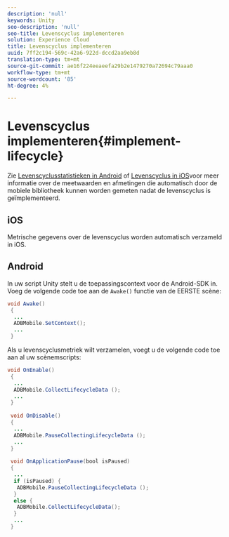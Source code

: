 ```yaml
---
description: 'null'
keywords: Unity
seo-description: 'null'
seo-title: Levenscyclus implementeren
solution: Experience Cloud
title: Levenscyclus implementeren
uuid: 7ff2c194-569c-42a6-922d-dccd2aa9eb8d
translation-type: tm+mt
source-git-commit: ae16f224eeaeefa29b2e1479270a72694c79aaa0
workflow-type: tm+mt
source-wordcount: '85'
ht-degree: 4%

---
```



# Levenscyclus implementeren{#implement-lifecycle}

Zie [Levenscyclusstatistieken in Android](/help/android/metrics.md) of [Levenscyclus in iOS](/help/ios/metrics.md)voor meer informatie over de meetwaarden en afmetingen die automatisch door de mobiele bibliotheek kunnen worden gemeten nadat de levenscyclus is geïmplementeerd.

## iOS

Metrische gegevens over de levenscyclus worden automatisch verzameld in iOS.

## Android

In uw script Unity stelt u de toepassingscontext voor de Android-SDK in. Voeg de volgende code toe aan de `Awake()` functie van de EERSTE scène:

```java
void Awake()
 {
  ...
  ADBMobile.SetContext();
  ...
 }
```

Als u levenscyclusmetriek wilt verzamelen, voegt u de volgende code toe aan al uw scènemscripts:

```java
void OnEnable()
 {
  ...
  ADBMobile.CollectLifecycleData (); 
  ...
 }
 
 void OnDisable()
 {
  ...
  ADBMobile.PauseCollectingLifecycleData (); 
  ...
 }
  
 void OnApplicationPause(bool isPaused) 
 {
  ...
  if (isPaused) {
   ADBMobile.PauseCollectingLifecycleData (); 
  }  
  else {
   ADBMobile.CollectLifecycleData(); 
  }
  ...
 }
```

